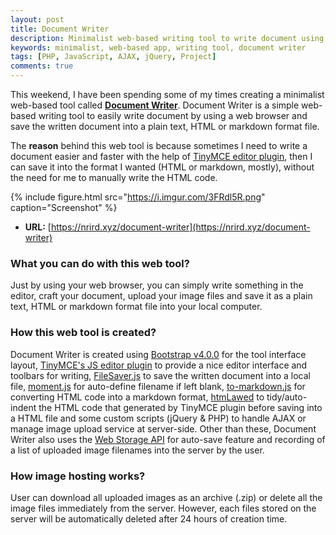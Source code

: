 ```yaml
---
layout: post
title: Document Writer
description: Minimalist web-based writing tool to write document using web browser and ability to save as a plain text, HTML or markdown format file.
keywords: minimalist, web-based app, writing tool, document writer
tags: [PHP, JavaScript, AJAX, jQuery, Project]
comments: true
---
```


This weekend, I have been spending some of my times creating a minimalist web-based tool called [**Document Writer**](https://nrird.xyz/document-writer). Document Writer is a simple web-based writing tool to easily write document by using a web browser and save the written document into a plain text, HTML or markdown format file.

The **reason** behind this web tool is because sometimes I need to write a document easier and faster with the help of [TinyMCE editor plugin](https://www.tinymce.com/), then I can save it into the format I wanted (HTML or markdown, mostly), without the need for me to manually write the HTML code.

{% include figure.html src="https://i.imgur.com/3FRdl5R.png" caption="Screenshot" %}

- **URL:** [https://nrird.xyz/document-writer](https://nrird.xyz/document-writer)

### What you can do with this web tool?

Just by using your web browser, you can simply write something in the editor, craft your document, upload your image files and save it as a plain text, HTML or markdown format file into your local computer.

### How this web tool is created?

Document Writer is created using [Bootstrap v4.0.0](https://getbootstrap.com/) for the tool interface layout, [TinyMCE's JS editor plugin](https://www.tinymce.com/) to provide a nice editor interface and toolbars for writing, [FileSaver.js](https://github.com/eligrey/FileSaver.js/) to save the written document into a local file, [moment.js](http://momentjs.com/) for auto-define filename if left blank, [to-markdown.js](https://github.com/domchristie/to-markdown) for converting HTML code into a markdown format, [htmLawed](http://www.bioinformatics.org/phplabware/internal_utilities/htmLawed/) to tidy/auto-indent the HTML code that generated by TinyMCE plugin before saving into a HTML file and some custom scripts (jQuery & PHP) to handle AJAX or manage image upload service at server-side. Other than these, Document Writer also uses the [Web Storage API](https://developer.mozilla.org/en-US/docs/Web/API/Web_Storage_API/Using_the_Web_Storage_API) for auto-save feature and recording of a list of uploaded image filenames into the server by the user.

### How image hosting works?

User can download all uploaded images as an archive (.zip) or delete all the image files immediately from the server. However, each files stored on the server will be automatically deleted after 24 hours of creation time.
